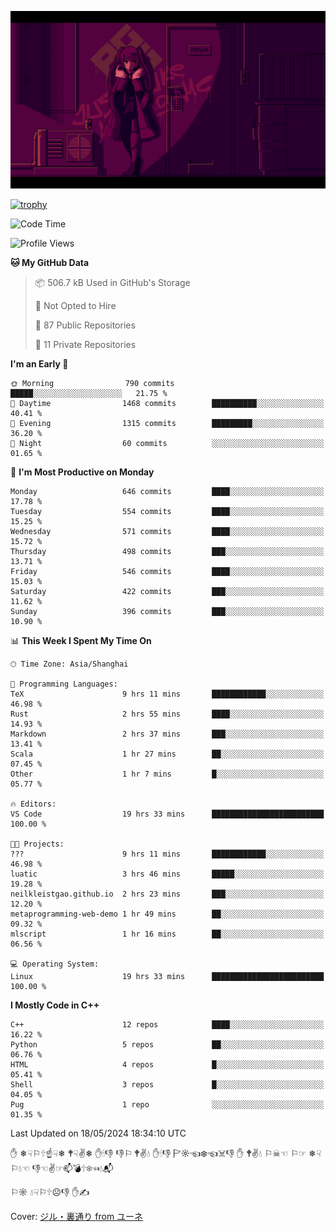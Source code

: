 ![](imgs/main.png)

[![trophy](https://github-profile-trophy.vercel.app/?username=NeilKleistGao&theme=dracula)](https://github.com/ryo-ma/github-profile-trophy)

<!--START_SECTION:waka-->
![Code Time](http://img.shields.io/badge/Code%20Time-994%20hrs%2046%20mins-blue)

![Profile Views](http://img.shields.io/badge/Profile%20Views-0-blue)

**🐱 My GitHub Data** 

> 📦 506.7 kB Used in GitHub's Storage 
 > 
> 🚫 Not Opted to Hire
 > 
> 📜 87 Public Repositories 
 > 
> 🔑 11 Private Repositories 
 > 
**I'm an Early 🐤** 

```text
🌞 Morning                790 commits         █████░░░░░░░░░░░░░░░░░░░░   21.75 % 
🌆 Daytime                1468 commits        ██████████░░░░░░░░░░░░░░░   40.41 % 
🌃 Evening                1315 commits        █████████░░░░░░░░░░░░░░░░   36.20 % 
🌙 Night                  60 commits          ░░░░░░░░░░░░░░░░░░░░░░░░░   01.65 % 
```
📅 **I'm Most Productive on Monday** 

```text
Monday                   646 commits         ████░░░░░░░░░░░░░░░░░░░░░   17.78 % 
Tuesday                  554 commits         ████░░░░░░░░░░░░░░░░░░░░░   15.25 % 
Wednesday                571 commits         ████░░░░░░░░░░░░░░░░░░░░░   15.72 % 
Thursday                 498 commits         ███░░░░░░░░░░░░░░░░░░░░░░   13.71 % 
Friday                   546 commits         ████░░░░░░░░░░░░░░░░░░░░░   15.03 % 
Saturday                 422 commits         ███░░░░░░░░░░░░░░░░░░░░░░   11.62 % 
Sunday                   396 commits         ███░░░░░░░░░░░░░░░░░░░░░░   10.90 % 
```


📊 **This Week I Spent My Time On** 

```text
🕑︎ Time Zone: Asia/Shanghai

💬 Programming Languages: 
TeX                      9 hrs 11 mins       ████████████░░░░░░░░░░░░░   46.98 % 
Rust                     2 hrs 55 mins       ████░░░░░░░░░░░░░░░░░░░░░   14.93 % 
Markdown                 2 hrs 37 mins       ███░░░░░░░░░░░░░░░░░░░░░░   13.41 % 
Scala                    1 hr 27 mins        ██░░░░░░░░░░░░░░░░░░░░░░░   07.45 % 
Other                    1 hr 7 mins         █░░░░░░░░░░░░░░░░░░░░░░░░   05.77 % 

🔥 Editors: 
VS Code                  19 hrs 33 mins      █████████████████████████   100.00 % 

🐱‍💻 Projects: 
???                      9 hrs 11 mins       ████████████░░░░░░░░░░░░░   46.98 % 
luatic                   3 hrs 46 mins       █████░░░░░░░░░░░░░░░░░░░░   19.28 % 
neilkleistgao.github.io  2 hrs 23 mins       ███░░░░░░░░░░░░░░░░░░░░░░   12.20 % 
metaprogramming-web-demo 1 hr 49 mins        ██░░░░░░░░░░░░░░░░░░░░░░░   09.32 % 
mlscript                 1 hr 16 mins        ██░░░░░░░░░░░░░░░░░░░░░░░   06.56 % 

💻 Operating System: 
Linux                    19 hrs 33 mins      █████████████████████████   100.00 % 
```

**I Mostly Code in C++** 

```text
C++                      12 repos            ████░░░░░░░░░░░░░░░░░░░░░   16.22 % 
Python                   5 repos             ██░░░░░░░░░░░░░░░░░░░░░░░   06.76 % 
HTML                     4 repos             █░░░░░░░░░░░░░░░░░░░░░░░░   05.41 % 
Shell                    3 repos             █░░░░░░░░░░░░░░░░░░░░░░░░   04.05 % 
Pug                      1 repo              ░░░░░░░░░░░░░░░░░░░░░░░░░   01.35 % 
```




 Last Updated on 18/05/2024 18:34:10 UTC
<!--END_SECTION:waka-->

✋ ❄☟⚐🕆☝☟❄ 🕈☟✌❄ ✋🕯👎 👎⚐ 🕈✌💧 ✋🕯👎 🏱☼☜❄☜☠👎 ✋ 🕈✌💧 ⚐☠☜ ⚐☞ ❄☟⚐💧☜ 👎☜✌☞📫💣🕆❄☜💧📬

⚐☼ 💧☟⚐🕆☹👎 ✋✍

Cover: [ジル・裏通り from ユーネ](https://www.pixiv.net/artworks/62127066)
